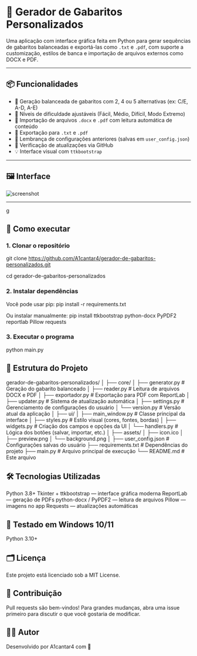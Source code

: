 # 📝 Gerador de Gabaritos Personalizados

Uma aplicação com interface gráfica feita em Python para gerar sequências de gabaritos balanceadas e exportá-las como `.txt` e `.pdf`, com suporte a customização, estilos de banca e importação de arquivos externos como DOCX e PDF.

---

## 📦 Funcionalidades

- 🎯 Geração balanceada de gabaritos com 2, 4 ou 5 alternativas (ex: C/E, A-D, A-E)
- 🧠 Níveis de dificuldade ajustáveis (Fácil, Médio, Difícil, Modo Extremo)
- 📂 Importação de arquivos `.docx` e `.pdf` com leitura automática de conteúdo
- 🧾 Exportação para `.txt` e `.pdf`
- 💾 Lembrança de configurações anteriores (salvas em `user_config.json`)
- 🔁 Verificação de atualizações via GitHub
- 💡 Interface visual com `ttkbootstrap`

---

## 🖼️ Interface

![screenshot](https://raw.githubusercontent.com/A1cantar4/gerador-de-gabaritos-personalizados/refs/heads/master/assets/preview.png)

---
g
## 🚀 Como executar

### 1. Clonar o repositório

git clone https://github.com/A1cantar4/gerador-de-gabaritos-personalizados.git

cd gerador-de-gabaritos-personalizados

### 2. Instalar dependências

Você pode usar pip:
pip install -r requirements.txt

Ou instalar manualmente:
pip install ttkbootstrap python-docx PyPDF2 reportlab Pillow requests

### 3. Executar o programa
python main.py

## 📁 Estrutura do Projeto
gerador-de-gabaritos-personalizados/
│
├── core/
│   ├── generator.py       # Geração do gabarito balanceado
│   ├── reader.py          # Leitura de arquivos DOCX e PDF
│   ├── exportador.py      # Exportação para PDF com ReportLab
│   ├── updater.py         # Sistema de atualização automática
│   ├── settings.py        # Gerenciamento de configurações do usuário
│   └── version.py         # Versão atual da aplicação
│
├── ui/
│   ├── main_window.py     # Classe principal da interface
│   ├── styles.py          # Estilo visual (cores, fontes, bordas)
│   ├── widgets.py         # Criação dos campos e opções da UI
│   └── handlers.py        # Lógica dos botões (salvar, importar, etc.)
│
├── assets/
│   ├── icon.ico
│   ├── preview.png
│   └── background.png
│
├── user_config.json       # Configurações salvas do usuário
├── requirements.txt       # Dependências do projeto
├── main.py                # Arquivo principal de execução
└── README.md              # Este arquivo

## 🛠️ Tecnologias Utilizadas
Python 3.8+
Tkinter + ttkbootstrap — interface gráfica moderna
ReportLab — geração de PDFs
python-docx / PyPDF2 — leitura de arquivos
Pillow — imagens no app
Requests — atualizações automáticas

## 🧪 Testado em Windows 10/11
Python 3.10+

## 🗂️ Licença
Este projeto está licenciado sob a MIT License.

## 🤝 Contribuição
Pull requests são bem-vindos! Para grandes mudanças, abra uma issue primeiro para discutir o que você gostaria de modificar.

## 👨‍💻 Autor
Desenvolvido por A1cantar4 com 💙